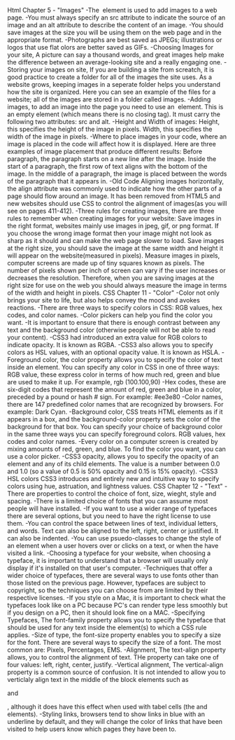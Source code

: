 Html Chapter 5 - "Images"
    -The <img> element is used to add images to a web page.
    -You must always specify an src attribute to indicate the source of an image and an alt attribute to describe the content of an image.
    -You should save images at the size you will be using them on the web page and in the appropriate format.
    -Photographs are best saved as JPEGs; illustrations or logos that use flat olors are better saved as GIFs.
    -Choosing Images for your site, A picture can say a thousand words, and great images help make the difference between an average-looking site and a really engaging one.
    -Storing your images on site, If you are building a site from screatch, it is good practice to create a folder for all of the images the site uses. As a website grows, keeping images in a seperate folder helps you understand how the site is organized. Here you can see an example of the files for a website; all of the images are stored in a folder called images.
    -Adding images, to add an image into the page you need to use an <img> element. This is an empty element (which means there is no closing tag). It must carry the following two attributes: src and alt.
    -Height and Width of images: Height, this specifies the height of the image in pixels. Width, this specifies the width of the image in pixels.
    -Where to place images in your code, where an image is placed in the code will affect how it is displayed. Here are three examples of image placement that produce different results: Before paragraph, the paragraph starts on a new line after the image. Inside the start of a paragraph, the first row of text aligns with the bottom of the image. In the middle of a paragraph, the image is placed between the words of the paragraph that it appears in. 
    -Old Code Aligning images horizontally, the align attribute was commonly used to indicate how the other parts of a page should flow around an image. It has been removed from HTML5 and new websites should use CSS to control the alignment of images(as you will see on pages 411-412). 
    -Three rules for creating images, there are three rules to remember when creating images for your website: Save images in the right format, websites mainly use images in jpeg, gif, or png format. If you choose the wrong image format then your image might not look as sharp as it should and can make the web page slower to load. Save images at the right size, you should save the image at the same width and height it will appear on the website(measured in pixels). Measure images in pixels, computer screens are made up of tiny squares known as pixels. The number of pixels shown per inch of screen can vary if the user increases or decreases the resolution. Therefore, when you are saving images at the right size for use on the web you should always measure the image in terms of the width and height in pixels.
CSS Chapter 11 - "Color"
    -Color not only brings your site to life, but also helps convey the mood and avokes reactions.
    -There are three ways to specify colors in CSS: RGB values, hex codes, and color names.
    -Color pickers can help you find the color you want.
    -It is important to ensure that there is enough contrast between any text and the background color (otherwise people will not be able to read your content).
    -CSS3 had introduced an extra value for RGB colors to indicate opacity. It is known as RGBA.
    -CSS3 also allows you to specify colors as HSL values, with an optional opacity value. It is known as HSLA.
    -Foreground color, the color property allows you to specify the color of text inside an element. You can specify any color in CSS in one of three ways: RGB value, these express color in terms of  how much red, green and blue are used to make it up. For example, rgb (100.100,90)
    -Hex codes, these are six-digit codes that represent the amount of red, green and blue in a color, preceded by a pound or hash # sign. For example: #ee3e80
    -Color names, there are 147 predefined color names that are recognized by browsers. For example: Dark Cyan.
    -Background color, CSS treats HTML elements as if it appears in a box, and the background-color property sets the color of the background for that box. You can specify your choice of background color in the same three ways you can specify foreground colors. RGB values, hex codes and color names.
    -Every color on a computer screen is created by mixing amounts of red, green, and blue. To find the color you want, you can use a color picker. 
    -CSS3 opacity, allows you to specify the opacity of an element and any of its child elements. The value is a number between 0.0 and 1.0 (so a value of 0.5 is 50% opacity and 0.15 is 15% opacity).
    -CSS3 HSL colors CSS3 introduces and entirely new and intuitive way to specify colors using hue, astruation, and lightness values.
CSS Chapter 12 - "Text"
    -There are properties to control the choice of font, size, wieght, style and spacing.
    -There is a limited choice of fonts that you can assume most people will have installed.
    -If you want to use a wider range of typefaces there are several options, but you need to have the right license to use them.
    -You can control the space between lines of text, individual letters, and words. Text can also be aligned to the left, right, center or justified. It can also be indented.
    -You can use psuedo-classes to change the style of an element when a user hovers over or clicks on a text, or when the have visited a link.
    -Choosing a typeface for your website, when choosing a typeface, it is important to understand that a browser will usually only display if it's installed on that user's computer. 
    -Techniques that offer a wider choice of typefaces, there are several ways to use fonts other than those listed on the previous page. However, typefaces are subject to copyright, so the techniques you can choose from are limited by their respective licenses.
    -If you style on a Mac, it is important to check what the typefaces look like on a PC because PC's can render type less smoothly but if you design on a PC, then it should look fine on a MAC.
    -Specifying Typefaces, The font-family property allows you to specify the typeface that should be used for any text inside the element(s) to which a CSS rule applies. 
    -Size of type, the font-size property enables you to specify a size for the font. There are several ways to specify the size of a font. The most common are: Pixels, Percentages, EMS.
    -Alignment, The text-align property allows, you to control the alignment of text. THe property can take one of four values: left, right, center, justify.
    -Vertical alignment, The vertical-align property is a common source of confusion. It is not intended to allow you to verticlaly align text in the middle of the block elements such as <p> and <div>, although it does have this effect when used with tabel cells (the<td> and <th> elements).
    -Styling links, browsers tend to show links in blue with an underline by default, and they will change the color of links that have been visited to help users know which pages they have been to.
